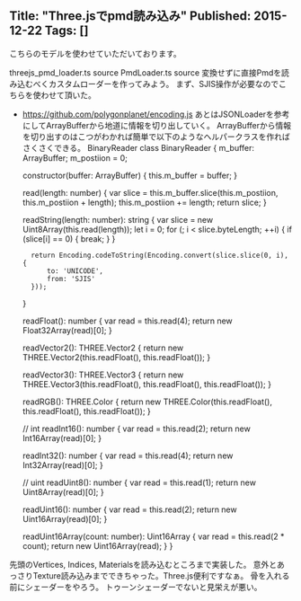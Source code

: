 Title: "Three.jsでpmd読み込み"
Published: 2015-12-22
Tags: []
---



こちらのモデルを使わせていただいております。





threejs_pmd_loader.ts source
PmdLoader.ts source
変換せずに直接Pmdを読み込むべくカスタムローダーを作ってみよう。
まず、SJIS操作が必要なのでこちらを使わせて頂いた。
* https://github.com/polygonplanet/encoding.js
あとはJSONLoaderを参考にしてArrayBufferから地道に情報を切り出していく。
ArrayBufferから情報を切り出すのはこつがわかれば簡単で以下のようなヘルパークラスを作れば
さくさくできる。
BinaryReader
class BinaryReader {
    m_buffer: ArrayBuffer;
    m_postiion = 0;

    constructor(buffer: ArrayBuffer) {
        this.m_buffer = buffer;
    }

    read(length: number) {
        var slice = this.m_buffer.slice(this.m_postiion, this.m_postiion + length);
        this.m_postiion += length;
        return slice;
    }

    readString(length: number): string {
        var slice = new Uint8Array(this.read(length));
        let i = 0;
        for (; i < slice.byteLength; ++i) {
            if (slice[i] == 0) {
                break;
            }
        }

        return Encoding.codeToString(Encoding.convert(slice.slice(0, i), {
            to: 'UNICODE',
            from: 'SJIS'
        }));
    }

    readFloat(): number {
        var read = this.read(4);
        return new Float32Array(read)[0];
    }

    readVector2(): THREE.Vector2 {
        return new THREE.Vector2(this.readFloat(), this.readFloat());
    }

    readVector3(): THREE.Vector3 {
        return new THREE.Vector3(this.readFloat(), this.readFloat(), this.readFloat());
    }

    readRGB(): THREE.Color {
        return new THREE.Color(this.readFloat(), this.readFloat(), this.readFloat());
    }
    
    // int
    readInt16(): number {
        var read = this.read(2);
        return new Int16Array(read)[0];
    }

    readInt32(): number {
        var read = this.read(4);
        return new Int32Array(read)[0];
    }

    // uint
    readUint8(): number {
        var read = this.read(1);
        return new Uint8Array(read)[0];
    }

    readUint16(): number {
        var read = this.read(2);
        return new Uint16Array(read)[0];
    }

    readUint16Array(count: number): Uint16Array {
        var read = this.read(2 * count);
        return new Uint16Array(read);
    }
}

先頭のVertices, Indices, Materialsを読み込むところまで実装した。
意外とあっさりTexture読み込みまでできちゃった。Three.js便利ですなぁ。
骨を入れる前にシェーダーをやろう。
トゥーンシェーダーでないと見栄えが悪い。
